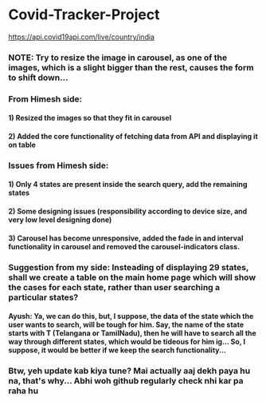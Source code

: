 # Covid-Tracker-Project

https://api.covid19api.com/live/country/india

### NOTE: Try to resize the image in carousel, as one of the images, which is a slight bigger than the rest, causes the form to shift down...

### From Himesh side:

#### 1) Resized the images so that they fit in carousel

#### 2) Added the core functionality of fetching data from API and displaying it on table

### Issues from Himesh side:

#### 1) Only 4 states are present inside the search query, add the remaining states

#### 2) Some designing issues (responsibility according to device size, and very low level designing done)

#### 3) Carousel has become unresponsive, added the fade in and interval functionality in carousel and removed the carousel-indicators class.

### Suggestion from my side: Insteading of displaying 29 states, shall we create a table on the main home page which will show the cases for each state, rather than user searching a particular states?

#### Ayush: Ya, we can do this, but, I suppose, the data of the state which the user wants to search, will be tough for him. Say, the name of the state starts with T (Telangana or TamilNadu), then he will have to search all the way through different states, which would be tideous for him ig... So, I suppose, it would be better if we keep the search functionality... 

### Btw, yeh update kab kiya tune? Mai actually aaj dekh paya hu na, that's why... Abhi woh github regularly check nhi kar pa raha hu
